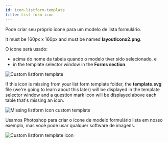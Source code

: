 ```yaml
---
id: icon-listform-template
title: List form icon
---
```


Pode criar seu próprio ícone para um modelo de lista formulário.

It must be 160px x 160px and must be named **layoutIconx2.png**.

O ícone será usado:

* acima do nome da tabela quando o modelo tiver sido selecionado, e
* in the template selector window in the **Forms section**

![Custom listform template](assets/en/custom-listform/custom-listform-template.png)

If this icon is missing from your list form template folder, the **template.svg** file (we're going to learn about this later) will be displayed in the template selector window and a question mark icon will be displayed above each table that's missing an icon.

![Missing listform icon custom template](assets/en/custom-listform/missing-listform-icon-custom-template.png)

Usamos Photoshop para criar o ícone de modelo formulário lista em nosso exemplo, mas você pode usar qualquer software de imagens.

![Custom listform template icon](assets/en/custom-listform/custom-list-form-icon.png)
